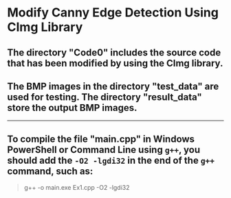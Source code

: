 # Modify Canny Edge Detection Using CImg Library
## The directory "Code0" includes the source code that has been modified by using the CImg library.
## The BMP images in the directory "test_data" are used for testing. The directory "result_data" store the output BMP images.
---

## To compile the file "main.cpp" in Windows PowerShell or Command Line using `g++`, you should add the `-O2 -lgdi32` in the end of the `g++` command, such as:

> g++ -o main.exe Ex1.cpp -O2 -lgdi32